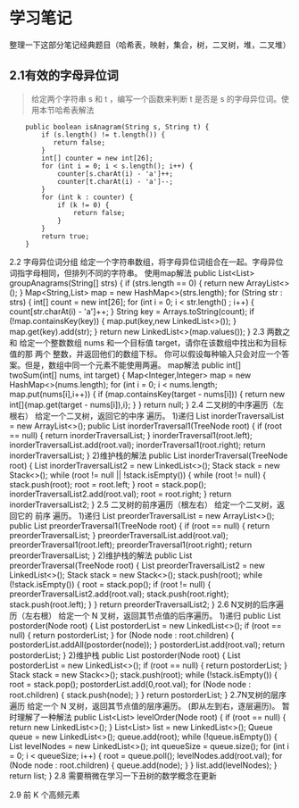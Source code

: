 # 学习笔记

整理一下这部分笔记经典题目（哈希表，映射，集合，树，二叉树，堆，二叉堆）

## 2.1有效的字母异位词
> 给定两个字符串 s 和 t ，编写一个函数来判断 t 是否是 s 的字母异位词。使用本节哈希表解法
```
    public boolean isAnagram(String s, String t) {
        if (s.length() != t.length()) {
           return false;
        }
        int[] counter = new int[26];
        for (int i = 0; i < s.length(); i++) {
            counter[s.charAt(i) - 'a']++;
            counter[t.charAt(i) - 'a']--;
        }
        for (int k : counter) {
            if (k != 0) {
                return false;
            }
        }
        return true;
    }
```
2.2
字母异位词分组
给定一个字符串数组，将字母异位词组合在一起。字母异位词指字母相同，但排列不同的字符串。
使用map解法
    public List<List<String>> groupAnagrams(String[] strs) {
        if (strs.length == 0) {
            return new ArrayList<>();
        }
        Map<String,List<String>> map = new HashMap<>(strs.length);
        for (String str : strs) {
            int[] count = new int[26];
            for (int i = 0; i < str.length() ; i++) {
                count[str.charAt(i) - 'a']++;
            }
            String key = Arrays.toString(count);
            if (!map.containsKey(key)) {
                map.put(key,new LinkedList<>());
            }
            map.get(key).add(str);
        }
        return new LinkedList<>(map.values());
    }
2.3
两数之和
给定一个整数数组 nums 和一个目标值 target，请你在该数组中找出和为目标值的那 两个 整数，并返回他们的数组下标。
你可以假设每种输入只会对应一个答案。但是，数组中同一个元素不能使用两遍。
map解法
    public int[] twoSum(int[] nums, int target) {
        Map<Integer,Integer> map = new HashMap<>(nums.length);
        for (int i = 0; i < nums.length; map.put(nums[i],i++)) {
            if (map.containsKey(target - nums[i])) {
                return new int[]{map.get(target - nums[i]),i};
            }
        }
        return null;
    }
2.4
二叉树的中序遍历（左根右）
给定一个二叉树，返回它的中序 遍历。
1)递归
    List<Integer> inorderTraversalList = new ArrayList<>();
    public List<Integer> inorderTraversal1(TreeNode root) {
        if (root == null) {
            return inorderTraversalList;
        }
        inorderTraversal1(root.left);
        inorderTraversalList.add(root.val);
        inorderTraversal1(root.right);
        return inorderTraversalList;
    }
2)维护栈的解法
    public List<Integer> inorderTraversal(TreeNode root) {
        List<Integer> inorderTraversalList2 = new LinkedList<>();
        Stack<TreeNode> stack = new Stack<>();
        while (root != null || !stack.isEmpty()) {
            while (root != null) {
                stack.push(root);
                root = root.left;
            }
            root = stack.pop();
            inorderTraversalList2.add(root.val);
            root = root.right;
        }
        return inorderTraversalList2;
    }
2.5
二叉树的前序遍历（根左右）
给定一个二叉树，返回它的 前序 遍历。
1)递归
    List<Integer> preorderTraversalList = new ArrayList<>();
    public List<Integer> preorderTraversal1(TreeNode root) {
        if (root == null) {
            return preorderTraversalList;
        }
        preorderTraversalList.add(root.val);
        preorderTraversal1(root.left);
        preorderTraversal1(root.right);
        return preorderTraversalList;
    }
2)维护栈的解法
    public List<Integer> preorderTraversal(TreeNode root) {
        List<Integer> preorderTraversalList2 = new LinkedList<>();
        Stack<TreeNode> stack = new Stack<>();
        stack.push(root);
        while (!stack.isEmpty()) {
            root = stack.pop();
            if (root != null) {
                preorderTraversalList2.add(root.val);
                stack.push(root.right);
                stack.push(root.left);
            }
        }
        return preorderTraversalList2;
    }
2.6
N叉树的后序遍历（左右根）
给定一个 N 叉树，返回其节点值的后序遍历。
1)递归
    public List<Integer> postorder(Node root) {
        List<Integer> postorderList = new LinkedList<>();
        if (root == null) {
            return postorderList;
        }
        for (Node node : root.children) {
            postorderList.addAll(postorder(node));
        }
        postorderList.add(root.val);
        return postorderList;
    }
2)维护栈
    public List<Integer> postorder(Node root) {
       List<Integer> postorderList = new LinkedList<>();
        if (root == null) {
            return postorderList;
        }
        Stack<Node> stack = new Stack<>();
        stack.push(root);
        while (!stack.isEmpty()) {
            root = stack.pop();
            postorderList.add(0,root.val);
            for (Node node : root.children) {
                stack.push(node);
            }
        }
        return postorderList;
    }
2.7N叉树的层序遍历
给定一个 N 叉树，返回其节点值的层序遍历。 (即从左到右，逐层遍历)。
暂时理解了一种解法
    public List<List<Integer>> levelOrder(Node root) {
        if (root == null) {
            return new LinkedList<>();
        }
        List<List<Integer>> list = new LinkedList<>();
        Queue<Node> queue = new LinkedList<>();
        queue.add(root);
        while (!queue.isEmpty()) {
            List<Integer> levelNodes = new LinkedList<>();
            int queueSize = queue.size();
            for (int i = 0; i < queueSize; i++) {
                root = queue.poll();
                levelNodes.add(root.val);
                for (Node node : root.children) {
                    queue.add(node);
                }
            }
            list.add(levelNodes);
        }
        return list;
    }
2.8 需要稍微在学习一下丑树的数学概念在更新

2.9 前 K 个高频元素 


